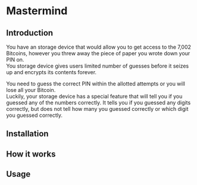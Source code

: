 # Mastermind

## Introduction

You have an storage device that would allow you to get access to the 7,002 Bitcoins, however you threw away the piece of paper you wrote down your PIN on.  
You storage device gives users limited number of guesses before it seizes up and encrypts its contents forever.

You need to guess the correct PIN within the allotted attempts or you will lose all your Bitcoin.  
Luckily, your storage device has a special feature that will tell you if you guessed any of the numbers correctly. It tells you if you guessed any digits correctly, but does not tell how many you guessed correctly or which digit you guessed correctly.

## Installation


## How it works


## Usage